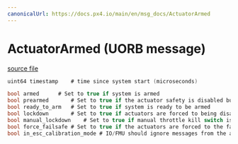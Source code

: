 ```yaml
---
canonicalUrl: https://docs.px4.io/main/en/msg_docs/ActuatorArmed
---
```


# ActuatorArmed (UORB message)



[source file](https://github.com/PX4/PX4-Autopilot/blob/release/1.14/msg/ActuatorArmed.msg)

```c
uint64 timestamp	# time since system start (microseconds)

bool armed		# Set to true if system is armed
bool prearmed		# Set to true if the actuator safety is disabled but motors are not armed
bool ready_to_arm	# Set to true if system is ready to be armed
bool lockdown		# Set to true if actuators are forced to being disabled (due to emergency or HIL)
bool manual_lockdown    # Set to true if manual throttle kill switch is engaged
bool force_failsafe	# Set to true if the actuators are forced to the failsafe position
bool in_esc_calibration_mode # IO/FMU should ignore messages from the actuator controls topics

```
